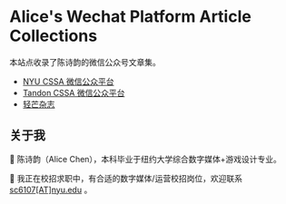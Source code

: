 # Alice's Wechat Platform Article Collections

本站点收录了陈诗韵的微信公众号文章集。

* [NYU CSSA 微信公众平台](nyucssa)
* [Tandon CSSA 微信公众平台](NYUTandonCSSA)
* [轻芒杂志](qingmangzazhi)

## 关于我

:girl: 陈诗韵（Alice Chen），本科毕业于纽约大学综合数字媒体+游戏设计专业。

:loudspeaker: 我正在校招求职中，有合适的数字媒体/运营校招岗位，欢迎联系 [sc6107[AT]nyu.edu](mailto:sc6107@nyu.edu) 。

